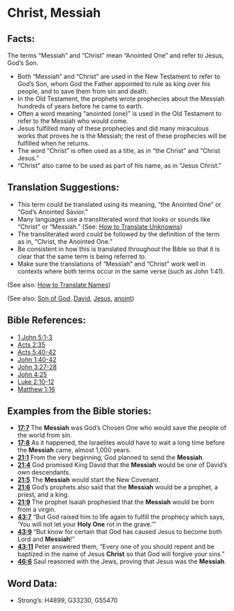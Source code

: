 # Christ, Messiah

## Facts:

The terms “Messiah” and “Christ” mean “Anointed One” and refer to Jesus, God’s Son.

* Both “Messiah” and “Christ” are used in the New Testament to refer to God’s Son, whom God the Father appointed to rule as king over his people, and to save them from sin and death.
* In the Old Testament, the prophets wrote prophecies about the Messiah hundreds of years before he came to earth.
* Often a word meaning “anointed (one)” is used in the Old Testament to refer to the Messiah who would come.
* Jesus fulfilled many of these prophecies and did many miraculous works that proves he is the Messiah; the rest of these prophecies will be fulfilled when he returns.
* The word “Christ” is often used as a title, as in “the Christ” and “Christ Jesus.”
* “Christ” also came to be used as part of his name, as in “Jesus Christ.”

## Translation Suggestions:

* This term could be translated using its meaning, “the Anointed One” or “God’s Anointed Savior.”
* Many languages use a transliterated word that looks or sounds like “Christ” or “Messiah.” (See: [How to Translate Unknowns](rc://en/ta/man/translate/translate-unknown))
* The transliterated word could be followed by the definition of the term as in, “Christ, the Anointed One.”
* Be consistent in how this is translated throughout the Bible so that it is clear that the same term is being referred to.
* Make sure the translations of “Messiah” and “Christ” work well in contexts where both terms occur in the same verse (such as John 1:41).

(See also: [How to Translate Names](rc://en/ta/man/translate/translate-names))

(See also: [Son of God](../kt/sonofgod.md), [David](../names/david.md), [Jesus](../kt/jesus.md), [anoint](../kt/anoint.md))

## Bible References:

* [1 John 5:1-3](rc://en/tn/help/1jn/05/01)
* [Acts 2:35](rc://en/tn/help/act/02/35)
* [Acts 5:40-42](rc://en/tn/help/act/05/40)
* [John 1:40-42](rc://en/tn/help/jhn/01/40)
* [John 3:27-28](rc://en/tn/help/jhn/03/27)
* [John 4:25](rc://en/tn/help/jhn/04/25)
* [Luke 2:10-12](rc://en/tn/help/luk/02/10)
* [Matthew 1:16](rc://en/tn/help/mat/01/16)

## Examples from the Bible stories:

* __[17:7](rc://en/tn/help/obs/17/07)__ The __Messiah__ was God’s Chosen One who would save the people of the world from sin.
* __[17:8](rc://en/tn/help/obs/17/08)__ As it happened, the Israelites would have to wait a long time before the __Messiah__ came, almost 1,000 years.
* __[21:1](rc://en/tn/help/obs/21/01)__ From the very beginning, God planned to send the __Messiah__.
* __[21:4](rc://en/tn/help/obs/21/04)__ God promised King David that the __Messiah__ would be one of David’s own descendants.
* __[21:5](rc://en/tn/help/obs/21/05)__ The __Messiah__ would start the New Covenant.
* __[21:6](rc://en/tn/help/obs/21/06)__ God’s prophets also said that the __Messiah__ would be a prophet, a priest, and a king.
* __[21:9](rc://en/tn/help/obs/21/09)__ The prophet Isaiah prophesied that the __Messiah__ would be born from a virgin.
* __[43:7](rc://en/tn/help/obs/43/07)__ “But God raised him to life again to fulfill the prophecy which says, ‘You will not let your __Holy One__ rot in the grave.’”
* __[43:9](rc://en/tn/help/obs/43/09)__ “But know for certain that God has caused Jesus to become both Lord and __Messiah__!”
* __[43:11](rc://en/tn/help/obs/43/11)__ Peter answered them, “Every one of you should repent and be baptized in the name of Jesus __Christ__ so that God will forgive your sins.”
* __[46:6](rc://en/tn/help/obs/46/06)__ Saul reasoned with the Jews, proving that Jesus was the __Messiah__.

## Word Data:

* Strong’s: H4899, G33230, G55470
